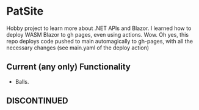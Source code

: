 # PatSite
 Hobby project to learn more about .NET APIs and Blazor.
 I learned how to deploy WASM Blazor to gh pages, even using actions. Wow.
 Oh yes, this repo deploys code pushed to main automagically to gh-pages, with all the necessary changes (see main.yaml of the deploy action)

## Current (any only) Functionality
- Balls.

## DISCONTINUED

